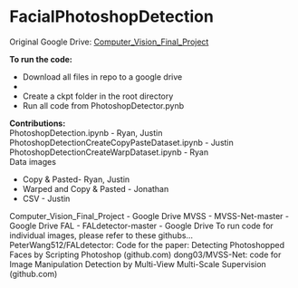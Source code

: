 # FacialPhotoshopDetection
Original Google Drive: [Computer_Vision_Final_Project](https://drive.google.com/drive/u/0/folders/1qRPzc_kkTeNinCAOMoXj6d_nwu-u_HfH)

__To run the code:__
- Download all files in repo to a google drive
- 
- Create a ckpt folder in the root directory
- Run all code from PhotoshopDetector.pynb

__Contributions:__<br>
PhotoshopDetection.ipynb - Ryan, Justin<br>
PhotoshopDetectionCreateCopyPasteDataset.ipynb - Justin<br>
PhotoshopDetectionCreateWarpDataset.ipynb - Ryan<br>
Data images<br>
- Copy & Pasted- Ryan, Justin<br>
- Warped and Copy & Pasted - Jonathan<br>
- CSV - Justin

Computer_Vision_Final_Project - Google Drive
MVSS - MVSS-Net-master - Google Drive
FAL - FALdetector-master - Google Drive
To run code for individual images, please refer to these githubs…
PeterWang512/FALdetector: Code for the paper: Detecting Photoshopped Faces by Scripting Photoshop (github.com)
dong03/MVSS-Net: code for Image Manipulation Detection by Multi-View Multi-Scale Supervision (github.com)
